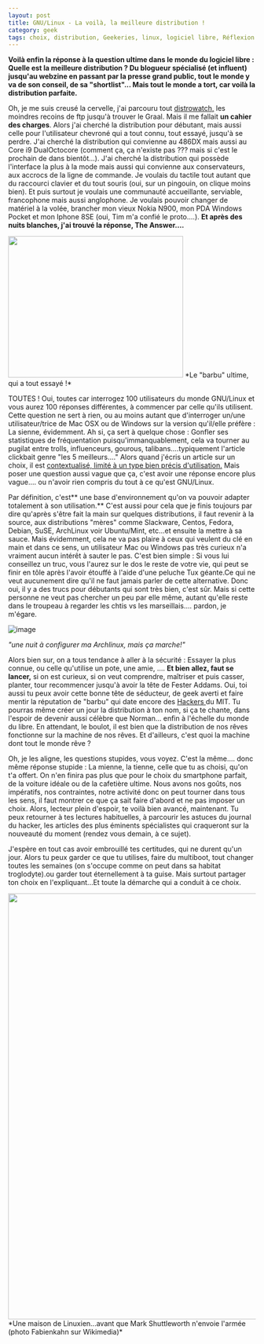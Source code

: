 ```yaml
---
layout: post
title: GNU/Linux - La voilà, la meilleure distribution !
category: geek
tags: choix, distribution, Geekeries, linux, logiciel libre, Réflexion
---
```

**Voilà enfin la réponse à la question ultime dans le monde du logiciel libre : Quelle est la meilleure distribution ? Du blogueur spécialisé (et influent) jusqu'au webzine en passant par la presse grand public, tout le monde y va de son conseil, de sa "shortlist"... Mais tout le monde a tort, car voilà la distribution parfaite.**

Oh, je me suis creusé la cervelle, j'ai parcouru tout <a href="https://distrowatch.com/dwres.php?resource=popularity">distrowatch,</a> les moindres recoins de ftp jusqu'à trouver le Graal. Mais il me fallait **un cahier des charges**. Alors j'ai cherché la distribution pour débutant, mais aussi celle pour l'utilisateur chevroné qui a tout connu, tout essayé, jusqu'à se perdre. J'ai cherché la distribution qui convienne au 486DX mais aussi au Core i9 DualOctocore (comment ça, ça n'existe pas ??? mais si c'est le prochain de dans bientôt...). J'ai cherché la distribution qui possède l'interface la plus à la mode mais aussi qui convienne aux conservateurs, aux accrocs de la ligne de commande. Je voulais du tactile tout autant que du raccourci clavier et du tout souris (oui, sur un pingouin, on clique moins bien). Et puis surtout je voulais une communauté accueillante, serviable, francophone mais aussi anglophone. Je voulais pouvoir changer de matériel à la volée, brancher mon vieux Nokia N900, mon PDA Windows Pocket et mon Iphone 8SE (oui, Tim m'a confié le proto....). **Et après des nuits blanches, j'ai trouvé la réponse, The Answer....**

<img class="size-medium" src="http://www.papa-blogueur.fr/wp-content/uploads/2013/05/addams-family-cousin-itt1.jpg" width="356" height="288">
*Le "barbu" ultime, qui a tout essayé !*

TOUTES ! Oui, toutes car interrogez 100 utilisateurs du monde GNU/Linux et vous aurez 100 réponses différentes, à commencer par celle qu'ils utilisent. Cette question ne sert à rien, ou au moins autant que d'interroger un/une utilisateur/trice de Mac OSX ou de Windows sur la version qu'il/elle préfère : La sienne, évidemment. Ah si, ça sert à quelque chose : Gonfler ses statistiques de fréquentation puisqu'immanquablement, cela va tourner au pugilat entre trolls, influenceurs, gourous, talibans....typiquement l'article clickbait genre "les 5 meilleurs...."  Alors quand j'écris un article sur un choix, il est <a href="https://cheziceman.wordpress.com/2016/09/06/gnu-linux-distributions-netbook-et-optimisation/">contextualisé, limité à un type bien précis d'utilisation.</a> Mais poser une question aussi vague que ça, c'est avoir une réponse encore plus vague.... ou n'avoir rien compris du tout à ce qu'est GNU/Linux.

Par définition, c'est** une base d'environnement qu'on va pouvoir adapter totalement à son utilisation.** C'est aussi pour cela que je finis toujours par dire qu'après s'être fait la main sur quelques distributions, il faut revenir à la source, aux distributions "mères" comme Slackware, Centos, Fedora, Debian, SuSE, ArchLinux  voir Ubuntu/Mint, etc...et ensuite la mettre à sa sauce. Mais évidemment, cela ne va pas plaire à ceux qui veulent du clé en main et dans ce sens, un utilisateur Mac ou Windows pas très curieux n'a vraiment aucun intérêt à sauter le pas.  C'est bien simple : Si vous lui conseillez un truc, vous l'aurez sur le dos le reste de votre vie, qui peut se finir en tôle après l'avoir étouffé à l'aide d'une peluche Tux géante.Ce qui ne veut aucunement dire qu'il ne faut jamais parler de cette alternative. Donc oui, il y a des trucs pour débutants qui sont très bien, c'est sûr. Mais si cette personne ne veut pas chercher un peu par elle même, autant qu'elle reste dans le troupeau à regarder les chtis vs les marseillais.... pardon, je m'égare.

![image](https://filedn.eu/llqi9IBxlYouGRXYG2xlROb/img/2017/fester.jpg)

*"une nuit à configurer ma Archlinux, mais ça marche!"*

Alors bien sur, on a tous tendance à aller à la sécurité : Essayer la plus connue, ou celle qu'utilise un pote, une amie, .... **Et bien allez, faut se lancer,** si on est curieux, si on veut comprendre, maîtriser et puis casser, planter, tour recommencer jusqu'à avoir la tête de Fester Addams. Oui, toi aussi tu peux avoir cette bonne tête de séducteur, de geek averti et faire mentir la réputation de "barbu" qui date encore des <a href="https://cheziceman.wordpress.com/2015/03/14/culture-geek-saint-richard-stallman-priez-pour-nous/">Hackers </a>du MIT. Tu pourras même créer un jour la distribution à ton nom, si ça te chante, dans l'espoir de devenir aussi célèbre que Norman... enfin à l'échelle du monde du libre. En attendant, le boulot, il est bien que la distribution de nos rêves fonctionne sur la machine de nos rêves. Et d'ailleurs, c'est quoi la machine dont tout le monde rêve ?

Oh, je les aligne, les questions stupides, vous voyez. C'est la même.... donc même réponse stupide : La mienne, la tienne, celle que tu as choisi, qu'on t'a offert. On n'en finira pas plus que pour le choix du smartphone parfait, de la voiture idéale ou de la cafetière ultime. Nous avons nos goûts, nos impératifs, nos contraintes, notre activité donc on peut tourner dans tous les sens, il faut montrer ce que ça sait faire d'abord et ne pas imposer un choix. Alors, lecteur plein d'espoir, te voilà bien avancé, maintenant. Tu peux retourner à tes lectures habituelles, à parcourir les astuces du journal du hacker, les articles des plus éminents spécialistes qui craqueront sur la nouveauté du moment (rendez vous demain, à ce sujet).

J'espère en tout cas avoir embrouillé tes certitudes, qui ne durent qu'un jour. Alors tu peux garder ce que tu utilises, faire du multiboot, tout changer toutes les semaines (on s'occupe comme on peut dans sa habitat troglodyte).ou garder tout éternellement à ta guise. Mais surtout partager ton choix en l'expliquant...Et toute la démarche qui a conduit à ce choix.

<img class="" src="https://upload.wikimedia.org/wikipedia/commons/5/5f/Habitat_troglodyte_kandovan.jpg" width="589" height="867">
*Une maison de Linuxien...avant que Mark Shuttleworth n'envoie l'armée (photo Fabienkahn sur Wikimedia)*
